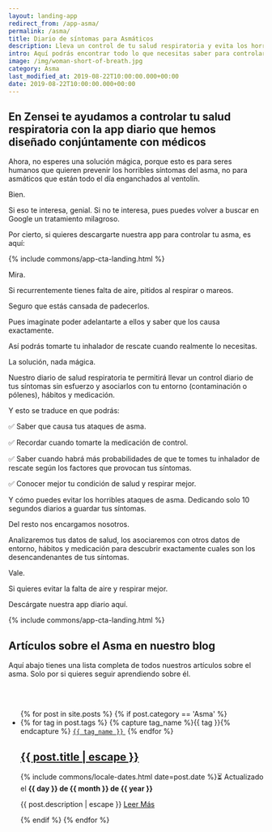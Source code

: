 ```yaml
---
layout: landing-app
redirect_from: /app-asma/
permalink: /asma/
title: Diario de síntomas para Asmáticos
description: Lleva un control de tu salud respiratoria y evita los horribles ataques de asma
intro: Aquí podrás encontrar todo lo que necesitas saber para controlar el asma. Que lo causa, cuales son sus síntomas, remedios y tratamiento para controlarlo.
image: /img/woman-short-of-breath.jpg
category: Asma
last_modified_at: 2019-08-22T10:00:00.000+00:00
date: 2019-08-22T10:00:00.000+00:00
---
```


## **En Zensei te ayudamos a controlar tu salud respiratoria con la app diario que hemos diseñado conjúntamente con médicos**

Ahora, no esperes una solución mágica, porque esto es para seres humanos que quieren prevenir los horribles síntomas del asma, no para asmáticos que están todo el día enganchados al ventolín.

Bien.

Si eso te interesa, genial. Si no te interesa, pues puedes volver a buscar en Google un tratamiento milagroso.

Por cierto, si quieres descargarte nuestra app para controlar tu asma, es aquí:

{% include commons/app-cta-landing.html %}

Mira.

Si recurrentemente tienes falta de aire, pitidos al respirar o mareos.

Seguro que estás cansada de padecerlos.

Pues imagínate poder adelantarte a ellos y saber que los causa exactamente.

Así podrás tomarte tu inhalador de rescate cuando realmente lo necesitas.

La solución, nada mágica.

Nuestro diario de salud respiratoria te permitirá llevar un control diario de tus síntomas sin esfuerzo y asociarlos con tu entorno (contaminación o pólenes),
hábitos y medicación.

Y esto se traduce en que podrás:

✅ Saber que causa tus ataques de asma.

✅ Recordar cuando tomarte la medicación de control.

✅ Saber cuando habrá más probabilidades de que te tomes tu inhalador de rescate según los factores que provocan tus síntomas.

✅ Conocer mejor tu condición de salud y respirar mejor.

Y cómo puedes evitar los horribles ataques de asma. Dedicando solo 10 segundos diarios a guardar tus síntomas.

Del resto nos encargamos nosotros.

Analizaremos tus datos de salud, los asociaremos con otros datos de entorno, hábitos y medicación para descubrir exactamente cuales son los desencandenantes de tus síntomas.

Vale.

Si quieres evitar la falta de aire y respirar mejor.

Descárgate nuestra app diario aquí.

{% include commons/app-cta-landing.html %}

## **Artículos sobre el Asma en nuestro blog**

Aquí abajo tienes una lista completa de todos nuestros artículos sobre el asma. Solo por si quieres seguir aprendiendo sobre él.

<br>
<br>
<div class="home">
  <ul class="post-list">
    {% for post in site.posts %}
      {% if post.category == 'Asma' %}
      <li itemprop="blogPosts" itemscope itemtype="http://schema.org/BlogPosting">
        <span>
          {% for tag in post.tags %}
            {% capture tag_name %}{{ tag }}{% endcapture %}
            <a target="_blank" rel="noopener noreferrer" href="/tag/{{ tag_name }}"><code class="highligher-rouge shake"><nobr>{{ tag_name }}</nobr></code>&nbsp;</a>
          {% endfor %}
        </span>
        <h2>
          <a itemprop="url" target="_blank" rel="noopener noreferrer" href="{{ post.url | relative_url }}">
            <span class="post-title" itemprop="name headline">{{ post.title | escape }}</span>
          </a>
        </h2>
        <p>
          <!-- <span class="post-meta">Por {{ post.author }}</span> · -->
          <time class="post-meta" datetime="{{ post.date | date_to_xmlschema }}" itemprop="datePublished">{% include commons/locale-dates.html date=post.date %}⏳ Actualizado el <b>{{ day }} de {{ month }} de {{ year }}</b></time>
        </p>
        <p itemprop="description">
          {{ post.description | escape }}
          <a target="_blank" rel="noopener noreferrer" href="{{ post.url | relative_url }}">
            Leer Más
          </a>
        </p>
        <img class="post-cover" src="{{post.img}}" alt="">
      </li>
      {% endif %}
    {% endfor %}
  </ul>
</div>
